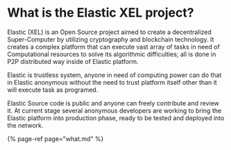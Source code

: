 # What is the Elastic XEL project?

Elastic \(XEL\) is an Open Source project aimed to create a decentralized Super-Computer by utilizing cryptography and blockchain technology. It creates a complex platform that can execute vast array of tasks in need of Computational resources to solve its algorithmic difficulties; all is done in P2P distributed way inside of Elastic platform.

Elastic is trustless system, anyone in need of computing power can do that in Elastic anonymous without the need to trust platform itself other than it will execute task as programed.

Elastic Source code is public and anyone can freely contribute and review it. At current stage several anonymous developers are working to bring the Elastic platform into production phase, ready to be tested and deployed into the network.

{% page-ref page="what.md" %}

